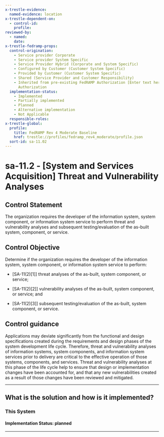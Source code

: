 ```yaml
---
x-trestle-evidence:
  named-evidence: location
x-trestle-dependent-on:
  - control-id:
    profile:
reviewed-by:
  - named:
    date:
x-trestle-fedramp-props:
  control-origination:
    - Service provider Corporate
    - Service provider System Specific
    - Service Provider Hybrid (Corporate and System Specific)
    - Configured by Customer (Customer System Specific)
    - Provided by Customer (Customer System Specific)
    - Shared (Service Provider and Customer Responsibility)
    - Inherited from pre-existing FedRAMP Authorization [Enter text here], Date of
      Authorization
  implementation-status:
    - Implemented
    - Partially implemented
    - Planned
    - Alternative implementation
    - Not Applicable
  responsible-roles:
x-trestle-global:
  profile:
    title: FedRAMP Rev 4 Moderate Baseline
    href: trestle://profiles/fedramp_rev4_moderate/profile.json
  sort-id: sa-11.02
---
```


# sa-11.2 - \[System and Services Acquisition\] Threat and Vulnerability Analyses

## Control Statement

The organization requires the developer of the information system, system component, or information system service to perform threat and vulnerability analyses and subsequent testing/evaluation of the as-built system, component, or service.

## Control Objective

Determine if the organization requires the developer of the information system, system component, or information system service to perform:

- \[SA-11(2)[1]\] threat analyses of the as-built, system component, or service;

- \[SA-11(2)[2]\] vulnerability analyses of the as-built, system component, or service; and

- \[SA-11(2)[3]\] subsequent testing/evaluation of the as-built, system component, or service.

## Control guidance

Applications may deviate significantly from the functional and design specifications created during the requirements and design phases of the system development life cycle. Therefore, threat and vulnerability analyses of information systems, system components, and information system services prior to delivery are critical to the effective operation of those systems, components, and services. Threat and vulnerability analyses at this phase of the life cycle help to ensure that design or implementation changes have been accounted for, and that any new vulnerabilities created as a result of those changes have been reviewed and mitigated.

______________________________________________________________________

## What is the solution and how is it implemented?

<!-- For implementation status enter one of: implemented, partial, planned, alternative, not-applicable -->

<!-- Note that the list of rules under ### Rules: is read-only and changes will not be captured after assembly to JSON -->

### This System

<!-- Add implementation prose for the main This System component for control: sa-11.2 -->

#### Implementation Status: planned

______________________________________________________________________

